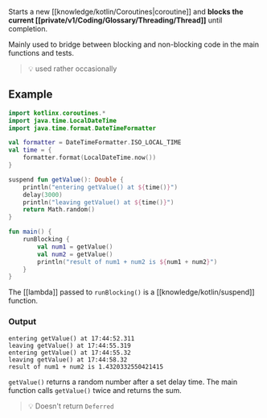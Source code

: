 Starts a new [[knowledge/kotlin/Coroutines|coroutine]] and **blocks the current [[private/v1/Coding/Glossary/Threading/Thread]]** until completion.

Mainly used to bridge between blocking and non-blocking code in the main functions and tests.

> 💡 used rather occasionally

## Example

```kt
import kotlinx.coroutines.*
import java.time.LocalDateTime
import java.time.format.DateTimeFormatter

val formatter = DateTimeFormatter.ISO_LOCAL_TIME
val time = {
	formatter.format(LocalDateTime.now())
}

suspend fun getValue(): Double {
	println("entering getValue() at ${time()}")
	delay(3000)
	println("leaving getValue() at ${time()}")
	return Math.random()
}

fun main() {
	runBlocking {
		val num1 = getValue()
		val num2 = getValue()
		println("result of num1 + num2 is ${num1 + num2}")
	}
}
```

The [[lambda]] passed to `runBlocking()` is a [[knowledge/kotlin/suspend]] function.

### Output

```
entering getValue() at 17:44:52.311
leaving getValue() at 17:44:55.319
entering getValue() at 17:44:55.32
leaving getValue() at 17:44:58.32
result of num1 + num2 is 1.4320332550421415
```

`getValue()` returns a random number after a set delay time. The main function calls `getValue()` twice and returns the sum.

> 💡 Doesn't return `Deferred`
